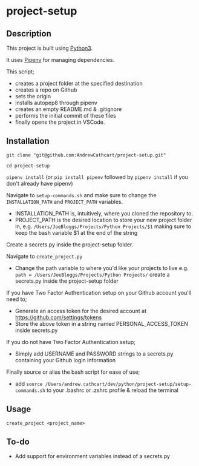 # project-setup

## Description
This project is built using [Python3](https://www.python.org/download/releases/3.0/). 

It uses [Pipenv](https://docs.pipenv.org/en/latest/) for managing dependencies.

This script;
- creates a project folder at the specified destination
- creates a repo on Github
- sets the origin
- installs autopep8 through pipenv
- creates an empty README.md & .gitignore
- performs the initial commit of these files
- finally opens the project in VSCode.

## Installation
`git clone "git@github.com:AndrewCathcart/project-setup.git"`

`cd project-setup`

`pipenv install` (or `pip install pipenv` followed by `pipenv install` if you don't already have pipenv)

Navigate to `setup-commands.sh` and make sure to change the `INSTALLATION_PATH` and `PROJECT_PATH` variables. 
- INSTALLATION_PATH is, intuitively, where you cloned the repository to.
- PROJECT_PATH is the desired location to store your new project folder in, e.g. `/Users/JoeBloggs/Projects/Python Projects/$1` making sure to keep the bash variable $1 at the end of the string

Create a secrets.py inside the project-setup folder.

Navigate to `create_project.py`
- Change the path variable to where you'd like your projects to live e.g. `path = /Users/JoeBloggs/Projects/Python Projects/`
create a secrets.py inside the project-setup folder

If you have Two Factor Authentication setup on your Github account you'll need to;
- Generate an access token for the desired account at https://github.com/settings/tokens 
- Store the above token in a string named PERSONAL_ACCESS_TOKEN inside secrets.py

If you do not have Two Factor Authentication setup;
- Simply add USERNAME and PASSWORD strings to a secrets.py containing your Github login information

Finally source or alias the bash script for ease of use;
- add `source /Users/andrew.cathcart/dev/python/project-setup/setup-commands.sh` to your .bashrc or .zshrc profile & reload the terminal

## Usage
`create_project <project_name>`

## To-do
- Add support for environment variables instead of a secrets.py

